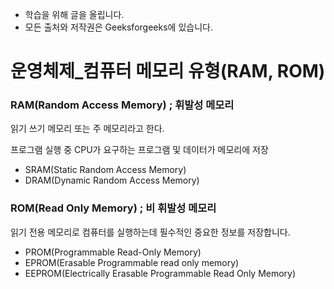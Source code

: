 - 학습을 위해 글을 올립니다.
- 모든 출처와 저작권은 Geeksforgeeks에 있습니다.

[^출처]: https://www.geeksforgeeks.org/



# 운영체제_컴퓨터 메모리 유형(RAM, ROM)

### RAM(Random Access Memory) ; 휘발성 메모리

읽기 쓰기 메모리 또는 주 메모리라고 한다.

프로그램 실행 중 CPU가 요구하는 프로그램 및 데이터가 메모리에 저장

- SRAM(Static Random Access Memory)
- DRAM(Dynamic Random Access Memory)

### ROM(Read Only Memory) ; 비 휘발성 메모리

읽기 전용 메모리로 컴퓨터를 실행하는데 필수적인 중요한 정보를 저장합니다.

- PROM(Programmable Read-Only Memory)
- EPROM(Erasable Programmable read only memory)
- EEPROM(Electrically Erasable Programmable Read Only Memory)

